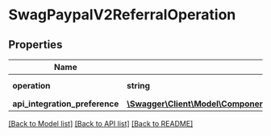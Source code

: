 # SwagPaypalV2ReferralOperation

## Properties
Name | Type | Description | Notes
------------ | ------------- | ------------- | -------------
**operation** | **string** |  | [optional] [default to 'API_INTEGRATION']
**api_integration_preference** | [**\Swagger\Client\Model\ComponentsSwagPaypalV2ReferralApiIntegrationPreference**](ComponentsSwagPaypalV2ReferralApiIntegrationPreference.md) |  | [optional] 

[[Back to Model list]](../../README.md#documentation-for-models) [[Back to API list]](../../README.md#documentation-for-api-endpoints) [[Back to README]](../../README.md)

